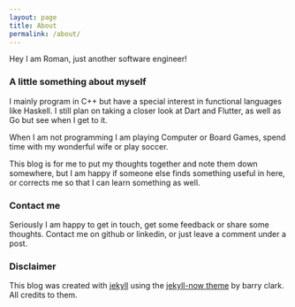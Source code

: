 ```yaml
---
layout: page
title: About
permalink: /about/
---
```


Hey I am Roman, just another software engineer!

### A little something about myself

I mainly program in C++ but have a special interest in functional languages like Haskell. I still plan on taking a closer look at Dart and Flutter, as well as Go but see when I get to it.

When I am not programming I am playing Computer or Board Games, spend time with my wonderful wife or play soccer.

This blog is for me to put my thoughts together and note them down somewhere, but I am happy if someone else finds something useful in here, or corrects me so that I can learn something as well.

### Contact me

Seriously I am happy to get in touch, get some feedback or share some thoughts. Contact me on github or linkedin, or just leave a comment under a post.

### Disclaimer

This blog was created with [jekyll](https://jekyllrb.com/) using the [jekyll-now theme](https://github.com/barryclark/jekyll-now) by barry clark. All credits to them.
